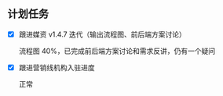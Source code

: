 ## 计划任务

- [x] 跟进媒资 v1.4.7 迭代（输出流程图、前后端方案讨论）

  流程图 40%，已完成前后端方案讨论和需求反讲，仍有一个疑问

- [x] 跟进营销线机构入驻进度

  正常
